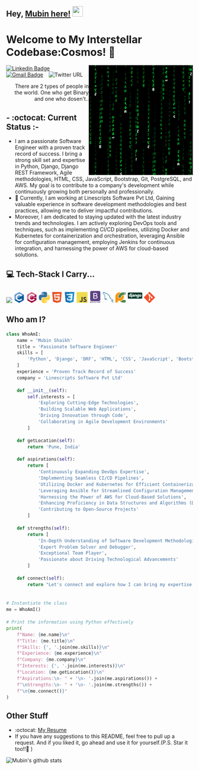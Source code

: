 ## Hey, [Mubin here!](https://mubinattar.netlify.app/) <img src="https://media.giphy.com/media/hvRJCLFzcasrR4ia7z/giphy.gif" width="28px" height="28px">

<h1>Welcome to My Interstellar Codebase:Cosmos! 🚀</h1>

<img src='/images/matrix.gif' alt='Awesome Matrix Code' align='right' />

[![Linkedin Badge](https://img.shields.io/badge/-MubinAttar-blue?style=flat-square&logo=Linkedin&logoColor=white&link=linkedin.com/in/mubin-attar-53223716a)](linkedin.com/in/mubin-attar-53223716a)
&ensp;
[![Gmail Badge](https://img.shields.io/badge/-sk.mubinattar@gmail.com-c14438?style=flat-square&logo=Gmail&logoColor=white&link=mailto:sk.mubinattar@gmail.com)](mailto:sk.mubinattar@gmail.com)
&ensp;
![Twitter URL](https://img.shields.io/twitter/url?label=Mubin%20Attar&style=social&url=https%3A%2F%2Ftwitter.com%2Fskmubin313)


<div style="text-align: right">There are 2 types of people in the world. One who get Binary and one who dosen't.. </div>

## - :octocat: Current Status :-

* I am a passionate Software Engineer  with a proven track record of success. I bring a strong skill set and expertise in Python, Django, Django REST Framework, Agile methodologies, HTML, CSS, JavaScript, Bootstrap, Git, PostgreSQL, and AWS. My goal is to contribute to a company's development while continuously growing both personally and professionally.
* 🌱 Currently, I am working at Linescripts Software Pvt Ltd, Gaining valuable experience in software development methodologies and best practices, allowing me to deliver impactful contributions.
* Moreover, I am dedicated to staying updated with the latest industry trends and technologies. I am actively exploring DevOps tools and techniques, such as implementing CI/CD pipelines, utilizing Docker and Kubernetes for containerization and orchestration, leveraging Ansible for configuration management, employing Jenkins for continuous integration, and harnessing the power of AWS for cloud-based solutions.


## :computer: Tech-Stack I Carry...  
<img src="https://github-readme-stats.vercel.app/api/top-langs/?username=Mubin-Shaikh&layout=compact">
<img src='/images/c-original.svg' width='30' /> <img src='/images/cpp.svg' width='30' /> <img src='/images/python2.png' height='30' /> <img src='/images/html.svg' width='30' /> <img src='/images/css.svg' width='30' /> <img src='/images/js.svg' width='30' /> <img src='/images/bootstrap.svg' width='33' /> <img src='/images/sql.svg' width='30' /> <img src='/images/pycharm.svg' width='30' /> <img src='/images/django.svg' height='40' /> <img src='/images/git.svg' width='30' />

## Who am I?
```python
class WhoAmI:
    name = 'Mubin Shaikh'
    title = 'Passionate Software Engineer'
    skills = [
        'Python', 'Django', 'DRF', 'HTML', 'CSS', 'JavaScript', 'Bootstrap', 'Git', 'PostgreSQL', 'AWS'
    ]
    experience = 'Proven Track Record of Success'
    company = 'Linescripts Software Pvt Ltd'

    def __init__(self):
        self.interests = [
            'Exploring Cutting-Edge Technologies',
            'Building Scalable Web Applications',
            'Driving Innovation through Code',
            'Collaborating in Agile Development Environments'
        ]

    def getLocation(self):
        return 'Pune, India'

    def aspirations(self):
        return [
            'Continuously Expanding DevOps Expertise',
            'Implementing Seamless CI/CD Pipelines',
            'Utilizing Docker and Kubernetes for Efficient Containerization',
            'Leveraging Ansible for Streamlined Configuration Management',
            'Harnessing the Power of AWS for Cloud-Based Solutions',
            'Enhancing Proficiency in Data Structures and Algorithms (DSA)',
            'Contributing to Open-Source Projects'
        ]

    def strengths(self):
        return [
            'In-Depth Understanding of Software Development Methodologies',
            'Expert Problem Solver and Debugger',
            'Exceptional Team Player',
            'Passionate about Driving Technological Advancements'
        ]

    def connect(self):
        return "Let's connect and explore how I can bring my expertise, passion, and commitment to drive innovation and success to your team."


# Instantiate the class
me = WhoAmI()

# Print the information using Python effectively
print(
    f"Name: {me.name}\n"
    f"Title: {me.title}\n"
    f"Skills: {', '.join(me.skills)}\n"
    f"Experience: {me.experience}\n"
    f"Company: {me.company}\n"
    f"Interests: {', '.join(me.interests)}\n"
    f"Location: {me.getLocation()}\n"
    f"Aspirations:\n- " + '\n- '.join(me.aspirations()) +
    f"\nStrengths:\n- " + '\n- '.join(me.strengths()) +
    f"\n{me.connect()}"
)
```

## Other Stuff
  - :octocat: [My Resume](https://drive.google.com/file/d/1t2N2iKb4LIrfEysDHYgIijyPvBJlQmE6/view?usp=sharing)
  - If you have any suggestions to this README, feel free to pull up a request. And if you liked it, go ahead and use it for yourself.(P.S. Star it too!!:grimacing: )

![Mubin's github stats](https://github-readme-stats.vercel.app/api?username=Mubin-Shaikh&show_icons=true&hide=[%22issues%22])
